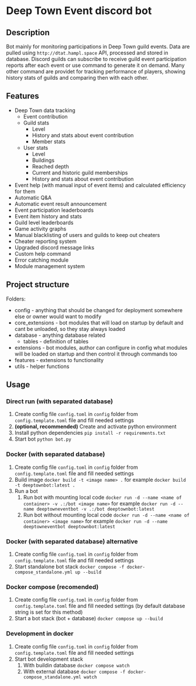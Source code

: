 # Deep Town Event discord bot

## Description
Bot mainly for monitoring participations in Deep Town guild events. Data are pulled using `http://dtat.hampl.space` API,
processed and stored in database. Discord guilds can subscribe to receive guild event participation reports after each event or
use command to generate it on demand. Many other command are providet for tracking performance of players, showing history stats of guilds and comparing then with each other.

## Features
* Deep Town data tracking
    * Event contribution
    * Guild stats
        * Level
        * History and stats about event contribution
        * Member stats
    * User stats
        * Level
        * Buildings
        * Reached depth
        * Current and historic guild memberships
        * History and stats about event contribution
* Event help (with manual input of event items) and calculated efficiency for them
* Automatic Q&A
* Automatic event result announcement
* Event participation leaderboards
* Event item history and stats
* Guild level leaderboards
* Game activity graphs
* Manual blacklisting of users and guilds to keep out cheaters
* Cheater reporting system
* Upgraded discord message links
* Custom help command
* Error catching module
* Module management system

## Project structure
Folders:
* config - anything that should be changed for deployment somewhere else or owner would want to modify
* core_extensions - bot modules that will load on startup by default and cant be unloaded, so they stay always loaded
* database - anything database related
    * tables - definition of tables
* extensions - bot modules, author can configure in config what modules will be loaded on startup and then control it through commands too
* features - extensions to functionality
* utils - helper functions

## Usage
### Direct run (with separated database)
1) Create config file `config.toml` in `config` folder from `config.template.toml` file and fill needed settings
2) **(optional, recommended)** Create and activate python environment
3) Install python dependencies `pip install -r requirements.txt`
4) Start bot `python bot.py`

### Docker (with separated database)
1) Create config file `config.toml` in `config` folder from `config.template.toml` file and fill needed settings
2) Build image `docker build -t <image name> .` for example `docker build -t deeptownbot:latest .`
3) Run a bot
   1) Run bot with mounting local code `docker run -d --name <name of container> -v .:/bot <image name>` for example `docker run -d --name deeptowneventbot -v .:/bot deeptownbot:latest`
   2) Run bot without mounting local code `docker run -d --name <name of container> <image name>` for example `docker run -d --name deeptowneventbot deeptownbot:latest`

### Docker (with separated database) alternative
1) Create config file `config.toml` in `config` folder from `config.template.toml` file and fill needed settings
2) Start standalone bot stack `docker compose -f docker-compose_standalone.yml up --build`

### Docker compose **(recomended)**
1) Create config file `config.toml` in `config` folder from `config.template.toml` file and fill needed settings (by default database string is set for this method)
2) Start a bot stack (bot + database) `docker compose up --build`

### Development in docker
1) Create config file `config.toml` in `config` folder from `config.template.toml` file and fill needed settings
2) Start bot development stack
   1) With buildin database `docker compose watch`
   2) With external database `docker compose -f docker-compose_standalone.yml watch`